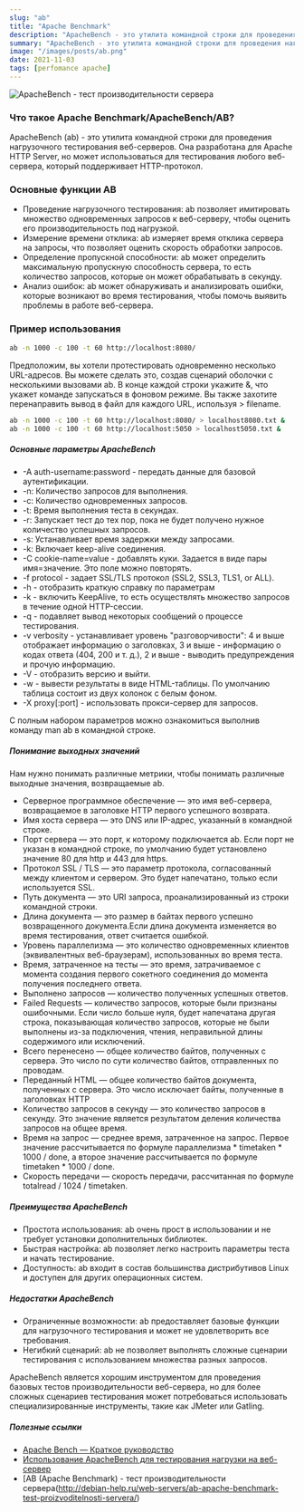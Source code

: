 ```yaml
---
slug: "ab"
title: "Apache Benchmark"
description: "ApacheBench - это утилита командной строки для проведения нагрузочного тестирования веб-серверов. Она разработана для Apache HTTP Server, но может использоваться для любого веб-сервера."
summary: "ApacheBench - это утилита командной строки для проведения нагрузочного тестирования веб-серверов. Она разработана для Apache HTTP Server, но может использоваться для любого веб-сервера."
image: "/images/posts/ab.png"
date: 2021-11-03
tags: [perfomance apache]
---
```


![ApacheBench - тест производительности сервера](/images/posts/ab.png "ApacheBench - тест производительности сервера")

### Что такое Apache Benchmark/ApacheBench/AB?
ApacheBench (ab) - это утилита командной строки для проведения нагрузочного тестирования веб-серверов. Она разработана для Apache HTTP Server, но может использоваться для тестирования любого веб-сервера, который поддерживает HTTP-протокол.

### Основные функции AB
- Проведение нагрузочного тестирования: ab позволяет имитировать множество одновременных запросов к веб-серверу, чтобы оценить его производительность под нагрузкой.
- Измерение времени отклика: ab измеряет время отклика сервера на запросы, что позволяет оценить скорость обработки запросов.
- Определение пропускной способности: ab может определить максимальную пропускную способность сервера, то есть количество запросов, которые он может обрабатывать в секунду.
- Анализ ошибок: ab может обнаруживать и анализировать ошибки, которые возникают во время тестирования, чтобы помочь выявить проблемы в работе веб-сервера.

### Пример использования
```sh
ab -n 1000 -c 100 -t 60 http://localhost:8080/
```

Предположим, вы хотели протестировать одновременно несколько URL-адресов. Вы можете сделать это, создав сценарий оболочки с несколькими вызовами ab. В конце каждой строки укажите &, что укажет команде запускаться в фоновом режиме. Вы также захотите перенаправить вывод в файл для каждого URL, используя > filename. 
```sh
ab -n 1000 -c 100 -t 60 http://localhost:8080/ > localhost8080.txt &
ab -n 1000 -c 100 -t 60 http://localhost:5050 > localhost5050.txt &
```

##### Основные параметры ApacheBench
- -A auth-username:password - передать данные для базовой аутентификации.
- -n: Количество запросов для выполнения.
- -c: Количество одновременных запросов.
- -t: Время выполнения теста в секундах.
- -r: Запускает тест до тех пор, пока не будет получено нужное количество успешных запросов.
- -s: Устанавливает время задержки между запросами.
- -k: Включает keep-alive соединения.
- -С cookie-name=value - добавлять куки. Задается в виде пары имя=значение. Это поле можно повторять.
- -f protocol - задает SSL/TLS протокол (SSL2, SSL3, TLS1, or ALL).
- -h - отобразить краткую справку по параметрам
- -k - включить KeepAlive, то есть осуществлять множество запросов в течение одной HTTP-сессии.
- -q - подавляет вывод некоторых сообщений о процессе тестирования.
- -v verbosity - устанавливает уровень "разговорчивости": 4 и выше отображает информацию о заголовках, 3 и выше - информацию о кодах ответа (404, 200 и т. д.), 2 и выше - выводить предупреждения и прочую информацию.
- -V - отобразить версию и выйти.
- -w - вывести результаты в виде HTML-таблицы. По умолчанию таблица состоит из двух колонок с белым фоном.
- -X proxy[:port] - использовать прокси-сервер для запросов.

С полным набором параметров можно ознакомиться выполнив команду man ab в командной строке.

##### Понимание выходных значений
Нам нужно понимать различные метрики, чтобы понимать различные выходные значения, возвращаемые ab.
- Серверное программное обеспечение — это имя веб-сервера, возвращаемое в заголовке HTTP первого успешного возврата.
- Имя хоста сервера — это DNS или IP-адрес, указанный в командной строке.
- Порт сервера — это порт, к которому подключается ab. Если порт не указан в командной строке, по умолчанию будет установлено значение 80 для http и 443 для https.
- Протокол SSL / TLS — это параметр протокола, согласованный между клиентом и сервером. Это будет напечатано, только если используется SSL.
- Путь документа — это URI запроса, проанализированный из строки командной строки.
- Длина документа — это размер в байтах первого успешно возвращенного документа.Если длина документа изменяется во время тестирования, ответ считается ошибкой.
- Уровень параллелизма — это количество одновременных клиентов (эквивалентных веб-браузерам), использованных во время теста.
- Время, затраченное на тесты — это время, затрачиваемое с момента создания первого сокетного соединения до момента получения последнего ответа.
- Выполнено запросов — количество полученных успешных ответов.
- Failed Requests — количество запросов, которые были признаны ошибочными. Если число больше нуля, будет напечатана другая строка, показывающая количество запросов, которые не были выполнены из-за подключения, чтения, неправильной длины содержимого или исключений.
- Всего перенесено — общее количество байтов, полученных с сервера. Это число по сути количество байтов, отправленных по проводам.
- Переданный HTML — общее количество байтов документа, полученных с сервера. Это число исключает байты, полученные в заголовках HTTP
- Количество запросов в секунду — это количество запросов в секунду. Это значение является результатом деления количества запросов на общее время.
- Время на запрос — среднее время, затраченное на запрос. Первое значение рассчитывается по формуле параллелизма * timetaken * 1000 / done, а второе значение рассчитывается по формуле timetaken * 1000 / done.
- Скорость передачи — скорость передачи, рассчитанная по формуле totalread / 1024 / timetaken.

##### Преимущества ApacheBench
- Простота использования: ab очень прост в использовании и не требует установки дополнительных библиотек.
- Быстрая настройка: ab позволяет легко настроить параметры теста и начать тестирование.
- Доступность: ab входит в состав большинства дистрибутивов Linux и доступен для других операционных систем.

##### Недостатки ApacheBench
- Ограниченные возможности: ab предоставляет базовые функции для нагрузочного тестирования и может не удовлетворить все требования.
- Негибкий сценарий: ab не позволяет выполнять сложные сценарии тестирования с использованием множества разных запросов.

ApacheBench является хорошим инструментом для проведения базовых тестов производительности веб-сервера, но для более сложных сценариев тестирования может потребоваться использовать специализированные инструменты, такие как JMeter или Gatling.

##### Полезные ссылки
- [Apache Bench — Краткое руководство](https://coderlessons.com/tutorials/kachestvo-programmnogo-obespecheniia/izuchite-apache-bench/apache-bench-kratkoe-rukovodstvo)
- [Использование ApacheBench для тестирования нагрузки на веб-сервер](https://blog.sedicomm.com/2018/03/22/ispolzovanie-apache-bench-dlya-testirovaniya-nagruzki-na-veb-server/)
- [AB (Apache Benchmark) - тест производительности сервера(http://debian-help.ru/web-servers/ab-apache-benchmark-test-proizvoditelnosti-servera/)